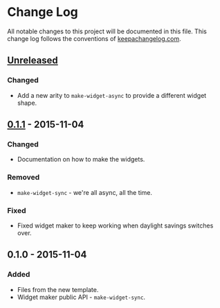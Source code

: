 # Change Log
All notable changes to this project will be documented in this file. This change log follows the conventions of [keepachangelog.com](http://keepachangelog.com/).

## [Unreleased][unreleased]
### Changed
- Add a new arity to `make-widget-async` to provide a different widget shape.

## [0.1.1] - 2015-11-04
### Changed
- Documentation on how to make the widgets.

### Removed
- `make-widget-sync` - we're all async, all the time.

### Fixed
- Fixed widget maker to keep working when daylight savings switches over.

## 0.1.0 - 2015-11-04
### Added
- Files from the new template.
- Widget maker public API - `make-widget-sync`.

[unreleased]: https://github.com/your-name/cljs-demo/compare/0.1.1...HEAD
[0.1.1]: https://github.com/your-name/cljs-demo/compare/0.1.0...0.1.1
